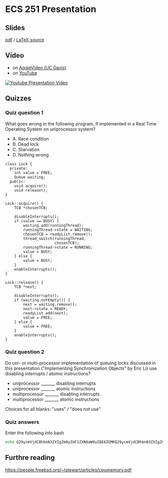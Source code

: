 # ECS 251 Presentation

## Slides
[pdf](Presentation.pdf) / [LaTeX source](Presentation.tex)

## Video
* on [AggieVideo (UC Davis)](https://video.ucdavis.edu/media/Implementing+Synchronization+Objects+-+Eric+Li+ECS+251+Presentation/1_x032w5ld)
* on [YouTube](http://www.youtube.com/watch?v=vFygLeyNd1o)

[![Youtube Presentation Video](http://img.youtube.com/vi/xtCWZYDGeAk/0.jpg)](http://www.youtube.com/watch?v=xtCWZYDGeAk)

## Quizzes

### Quiz question 1
What goes wrong in the following program, if implemented in a Real Time Operating System on uniprocessor system?
* A. Race condition
* B. Dead lock
* C. Starvation
* D. Nothing wrong

```
class Lock {
  private:
    int value = FREE;
    Queue waiting;
  public:
    void acquire();
    void release();
}

Lock::acquire() {
    TCB *chosenTCB;

    disableInterrupts();
    if (value == BUSY) {
        waiting.add(runningThread);
        runningThread->state = WAITING;
        chosenTCB = readyList.remove();
        thread_switch(runningThread,
                      chosenTCB);
        runningThread->state = RUNNING;
        value = BUSY;
    } else {
        value = BUSY;
    }
    enableInterrupts();
}

Lock::release() {
    TCB *next;

    disableInterrupts();
    if (waiting.notEmpty()) {
        next = waiting.remove();
        next->state = READY;
        readyList.add(next);
        value = FREE;
    } else {
        value = FREE;
    }
    enableInterrupts();
}
```

### Quiz question 2
Do uni- or multi-processor implementation of queuing locks discussed in this presentation ("Implementing Synchronization Objects" by Eric Li) use disabling interrupts / atomic instructions?
* uniprocessor _______ disabling interrupts
* uniprocessor _______ atomic instructions
* multiprocessor _______ disabling interrupts
* multiprocessor _______ atomic instructions

Choices for all blanks: "uses" / "does not use"

### Quiz answers
Enter the following into bash
```sh
echo Q29ycmVjdCBhbnN3ZXIgZm9yIHF1ZXN0aW9uIDE6IEMKQ29ycmVjdCBhbnN3ZXIgZm9yIHF1ZXN0aW9uIDI6IHVzZXM7IGRvZXMgbm90IHVzZTsgdXNlczsgdXNlcwo= | base64 -d
```

## Furthre reading
https://people.freebsd.org/~lstewart/articles/cpumemory.pdf
